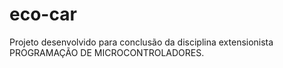 # eco-car
Projeto desenvolvido para conclusão da disciplina extensionista PROGRAMAÇÃO DE MICROCONTROLADORES.
